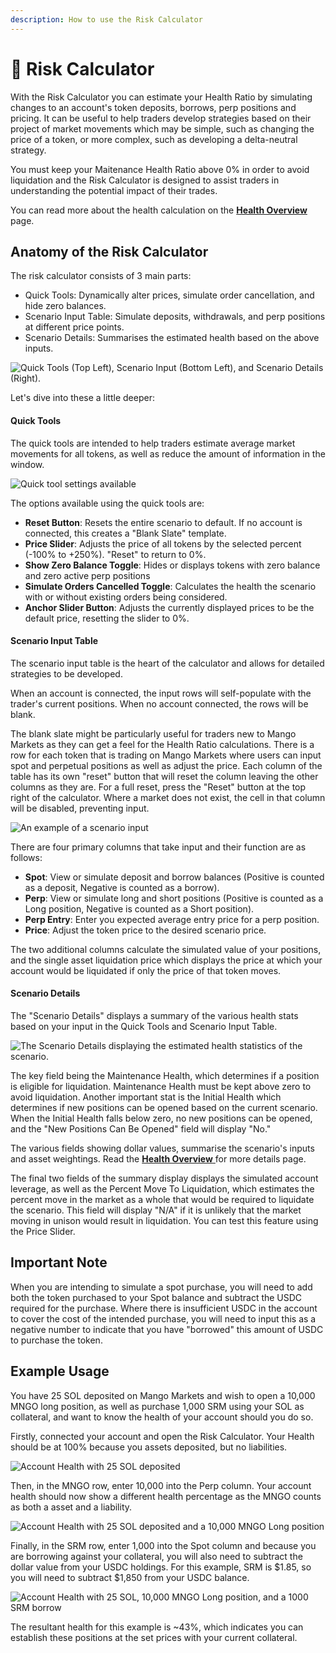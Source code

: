 ```yaml
---
description: How to use the Risk Calculator
---
```


# 🔢 Risk Calculator

With the Risk Calculator you can estimate your Health Ratio by simulating changes to an account's token deposits, borrows, perp positions and pricing. It can be useful to help traders develop strategies based on their project of market movements which may be simple, such as changing the price of a token, or more complex, such as developing a delta-neutral strategy.

You must keep your Maitenance Health Ratio above 0% in order to avoid liquidation and the Risk Calculator is designed to assist traders in understanding the potential impact of their trades.

You can read more about the health calculation on the [**Health Overview**](../health.md) page.

## Anatomy of the Risk Calculator

The risk calculator consists of 3 main parts:

* Quick Tools: Dynamically alter prices, simulate order cancellation, and hide zero balances.
* Scenario Input Table: Simulate deposits, withdrawals, and perp positions at different price points.
* Scenario Details: Summarises the estimated health based on the above inputs.

![Quick Tools (Top Left), Scenario Input (Bottom Left), and Scenario Details (Right).](../../.gitbook/assets/risk-calculator-blank-slate.jpg)

Let's dive into these a little deeper:

#### **Quick Tools**

The quick tools are intended to help traders estimate average market movements for all tokens, as well as reduce the amount of information in the window.

![Quick tool settings available](../../.gitbook/assets/risk-calculator-quick-tools.jpg)

The options available using the quick tools are:

* **Reset Button**: Resets the entire scenario to default. If no account is connected, this creates a "Blank Slate" template.
* **Price Slider**: Adjusts the price of all tokens by the selected percent (-100% to +250%). "Reset" to return to 0%.
* **Show Zero Balance Toggle**: Hides or displays tokens with zero balance and zero active perp positions
* **Simulate Orders Cancelled Toggle**: Calculates the health the scenario with or without existing orders being considered.
* **Anchor Slider Button**: Adjusts the currently displayed prices to be the default price, resetting the slider to 0%.

#### **Scenario Input Table**

The scenario input table is the heart of the calculator and allows for detailed strategies to be developed.

When an account is connected, the input rows will self-populate with the trader's current positions. When no account connected, the rows will be blank.

The blank slate might be particularly useful for traders new to Mango Markets as they can get a feel for the Health Ratio calculations. There is a row for each token that is trading on Mango Markets where users can input spot and perpetual positions as well as adjust the price. Each column of the table has its own "reset" button that will reset the column leaving the other columns as they are. For a full reset, press the "Reset" button at the top right of the calculator. Where a market does not exist, the cell in that column will be disabled, preventing input.

![An example of a scenario input](../../.gitbook/assets/risk-calculator-scenario-input.jpg)

There are four primary columns that take input and their function are as follows:

* **Spot**: View or simulate deposit and borrow balances (Positive is counted as a deposit, Negative is counted as a borrow).
* **Perp**: View or simulate long and short positions (Positive is counted as a Long position, Negative is counted as a Short position).
* **Perp Entry**: Enter you expected average entry price for a perp position.
* **Price**: Adjust the token price to the desired scenario price.

The two additional columns calculate the simulated value of your positions, and the single asset liquidation price which displays the price at which your account would be liquidated if only the price of that token moves.

#### **Scenario Details**

The "Scenario Details" displays a summary of the various health stats based on your input in the Quick Tools and Scenario Input Table.

![The Scenario Details displaying the estimated health statistics of the scenario.](../../.gitbook/assets/risk-calculator-scenario-details.jpg)

The key field being the Maintenance Health, which determines if a position is eligible for liquidation. Maintenance Health must be kept above zero to avoid liquidation. Another important stat is the Initial Health which determines if new positions can be opened based on the current scenario. When the Initial Health falls below zero, no new positions can be opened, and the "New Positions Can Be Opened" field will display "No."

The various fields showing dollar values, summarise the scenario's inputs and asset weightings. Read the [**Health Overview** ](../health.md)for more details page.

The final two fields of the summary display displays the simulated account leverage, as well as the Percent Move To Liquidation, which estimates the percent move in the market as a whole that would be required to liquidate the scenario. This field will display "N/A" if it is unlikely that the market moving in unison would result in liquidation. You can test this feature using the Price Slider.

## Important Note

When you are intending to simulate a spot purchase, you will need to add both the token purchased to your Spot balance and subtract the USDC required for the purchase. Where there is insufficient USDC in the account to cover the cost of the intended purchase, you will need to input this as a negative number to indicate that you have "borrowed" this amount of USDC to purchase the token.

## Example Usage

You have 25 SOL deposited on Mango Markets and wish to open a 10,000 MNGO long position, as well as purchase 1,000 SRM using your SOL as collateral, and want to know the health of your account should you do so.

Firstly, connected your account and open the Risk Calculator. Your Health should be at 100% because you assets deposited, but no liabilities.

![Account Health with 25 SOL deposited](../../.gitbook/assets/risk-calculator-example-1a.jpg)

Then, in the MNGO row, enter 10,000 into the Perp column. Your account health should now show a different health percentage as the MNGO counts as both a asset and a liability.

![Account Health with 25 SOL deposited and a 10,000 MNGO Long position](../../.gitbook/assets/risk-calculator-example-1b.jpg)

Finally, in the SRM row, enter 1,000 into the Spot column and because you are borrowing against your collateral, you will also need to subtract the dollar value from your USDC holdings. For this example, SRM is $1.85, so you will need to subtract $1,850 from your USDC balance.

![Account Health with 25 SOL, 10,000 MNGO Long position, and a 1000 SRM borrow](../../.gitbook/assets/risk-calculator-example-1c.jpg)

The resultant health for this example is \~43%, which indicates you can establish these positions at the set prices with your current collateral.
